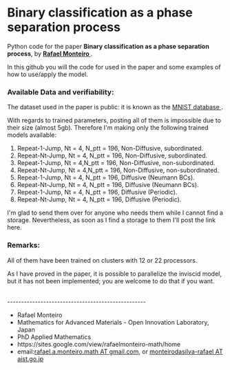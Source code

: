 # Binary classification as a phase separation process
Python code for the paper <b>Binary classification as a phase separation process</b>, by <b> <a href=https://sites.google.com/view/rafaelmonteiro-math/home>Rafael Monteiro </a></b>.

In this github you will the code for used in the paper and some examples of how to use/apply the model.

### Available Data and verifiability:
The dataset used in the paper is public: it is known as the <a href=http://yann.lecun.com/exdb/mnist/> MNIST database </a>.

With regards to trained parameters, posting all of them is impossible due to their size (almost 5gb). Therefore I'm making only the following trained models available:


<ol>
  <li>Repeat-1-Jump, Nt = 4, N_ptt = 196, Non-Diffusive, subordinated.</li>
  <li>Repeat-Nt-Jump, Nt = 4, N_ptt = 196, Non-Diffusive, subordinated.</li>
<li>Repeat-1-Jump, Nt = 4,N_ptt = 196, Non-Diffusive, non-subordinated.</li>
<li>Repeat-Nt-Jump, Nt = 4,N_ptt = 196, Non-Diffusive, non-subordinated.</li>
<li>Repeat-1-Jump, Nt = 4, N_ptt = 196, Diffusive (Neumann BCs).</li>
<li>Repeat-Nt-Jump, Nt = 4, N_ptt = 196, Diffusive  (Neumann BCs).</li>
<li>Repeat-1-Jump, Nt = 4, N_ptt = 196, Diffusive  (Periodic).</li>
<li>Repeat-Nt-Jump, Nt = 4, N_ptt = 196, Diffusive  (Periodic).</li>
</ol>
I'm glad to send them over for anyone who needs them while I cannot find a storage. Nevertheless, as soon as I find a storage to them I'll post the link here.

### Remarks:
All of them have been trained on clusters with 12 or 22 processors.

As I have proved in the paper, it is possible to parallelize the inviscid model, but it has not been implemented; you are welcome to do that if you want. 




<br>
--------------------------------------------------
</br>
<ul>
<li>Rafael Monteiro</li>
<li>Mathematics for Advanced Materials - Open Innovation Laboratory, Japan</li>
<li>PhD Applied Mathematics</li>
<li>https://sites.google.com/view/rafaelmonteiro-math/home</li>
<li>email:<a href=rafael.a.monteiro.math@gmail.com>rafael.a.monteiro.math  AT gmail.com</a>, or <a href=monteirodasilva-rafael@aist.go.jp>monteirodasilva-rafael AT aist.go.jp</a></li>
</ul>
